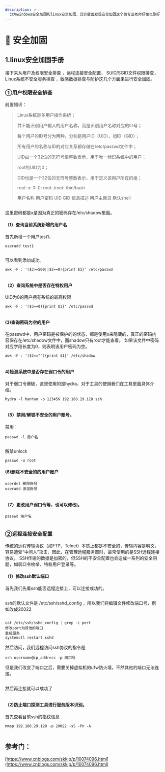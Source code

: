 ```yaml
---
description: >-
  分为windows安全加固和linux安全加固，其实后面发现安全加固这个微专业老师好像也刚好在学这个，我了个豆，原来学过的东西都会以不同的形式再回到你脑子里/(ㄒoㄒ)/~~,所以这里就结合网上的文章和老师ppt一起来写这一篇知识总结。
---
```


# 🌮 安全加固

## 1.linux安全加固手册

接下来从用户及权限安全排查 ，远程连接安全配置， SUID/SGID文件权限排查， Linux系统不安全服务排查 ，敏感数据排查与防护这几个方面来进行安全加固。

### ①用户权限安全排查

前置知识：

> Linux系统是多用户操作系统；&#x20;
>
> 并不能识别用户输入的用户名称，而是识别用户名称对应的ID号；&#x20;
>
> 每个用户的ID号分为两种，分别是用户ID（UID），组ID（GID）；&#x20;
>
> 所有用户的名称与ID的对应关系都存储在/etc/passwd文件中；
>
> &#x20;UID由一个32位的无符号型整数表示，用于唯一标识系统中的用户；&#x20;
>
> root的UID为0；&#x20;
>
> GID也是一个32位的无符号整数表示，用于定义该用户所在的组；
>
> &#x20;root:         x:               0:       0:          root:               /root:                  /bin/bash&#x20;
>
> 用户名称 用户密码    UID    GID      信息描述       用户主目录         默认shell

<figure><img src="../.gitbook/assets/image (33).png" alt=""><figcaption></figcaption></figure>

这里密码都是x是因为真正的密码存在/etc/shadow里面。



#### （1）查询当前系统新增的用户名

首先新增一个用户test1，

```
useradd test1
```

<figure><img src="../.gitbook/assets/image (34).png" alt=""><figcaption></figcaption></figure>

可以看到添加成功。



```
awk -F : '($3>=500||$3==0){print $1}' /etc/passwd
```

<figure><img src="../.gitbook/assets/image (35).png" alt=""><figcaption></figcaption></figure>

#### （2）查询系统中是否存在特权用户

UID为0的用户拥有系统的最高权限

```
awk -F : '($3==0){print $1}' /etc/passwd
```

<figure><img src="../.gitbook/assets/image (70).png" alt=""><figcaption></figcaption></figure>



#### (3)查询密码为空的用户

在passwd中，用户密码是被保护的的状态，都是使用x来隐藏的，真正的密码内容保存在/etc/shadow文件中，而shadow只有root才能查看。 如果该文件中密码对应字段长度为0，则表明该用户密码为空。

```
awk -F : '($2==""){print $1}' /etc/shadow
```

<figure><img src="../.gitbook/assets/image (71).png" alt=""><figcaption></figcaption></figure>



#### 4)检测系统中是否存在弱口令的用户

对于弱口令爆破，这里使用的是hydra，对于工具的使用我们在工具里面具体介绍。

```
hydra -l hanhan -p 123456 192.168.29.128 ssh
```

<figure><img src="../.gitbook/assets/image (74).png" alt=""><figcaption></figcaption></figure>



#### （5）禁用/解锁不安全的用户账号。

禁用：

```
passwd -l 用户名
```

<figure><img src="../.gitbook/assets/image (75).png" alt=""><figcaption></figcaption></figure>

解禁unlock

```
passwd -u root
```



#### (6)删除不安全的的用户账户

```
userdel 删除账号
useradd 添加账号
```

<figure><img src="../.gitbook/assets/image (76).png" alt=""><figcaption></figcaption></figure>

#### （7）更改用户弱口令等，也可以修改i。

```
passwd 用户名
```

<figure><img src="../.gitbook/assets/image (77).png" alt=""><figcaption></figcaption></figure>







### ②远程连接安全配置

传统的远程传输协议（如FTP、Telnet）本质上都是不安全的，传输内容是明文，容易遭受“中间人”攻击，因此，在管理远程服务器时，最常使用的是SSH远程连接协议。 SSH传输的数据是加密的，但SSH的不安全配置也会造成一系列的安全问题，如弱口令枚举、特权用户登录等。



#### （1）修改ssh默认端口

首先我们先看ssh能否远程连接上，可以连接成功的。

<figure><img src="../.gitbook/assets/image (79).png" alt=""><figcaption></figcaption></figure>

ssh的默认文件是 /etc/ssh/sshd\_config ，所以我们将编辑文件修改端口号，例如改成20022

<figure><img src="../.gitbook/assets/image (80).png" alt=""><figcaption></figcaption></figure>

```
cat /etc/ssh/sshd_config | grep -i port
修改port为其他的端口
重启服务
systemctl restart sshd
```

然后访问，我们远程访问ssh协议的指令是

```
ssh username@ip_address -p 端口号
```

但是我们改变了端口之后，需要关掉虚拟机的ufw防火墙，不然其他的端口无法连接。

<figure><img src="../.gitbook/assets/image (81).png" alt=""><figcaption></figcaption></figure>

然后再连接就可以成功了

<figure><img src="../.gitbook/assets/image (82).png" alt=""><figcaption></figcaption></figure>



#### （2)防止端口探测工具进行服务版本识别。

首先查看目前ssh的指纹信息

```
nmap 192.168.29.128 -p 20022 -sS -Pn -A
```

<figure><img src="../.gitbook/assets/image (83).png" alt=""><figcaption></figcaption></figure>







































## 参考门：

[https://www.cnblogs.com/skkip/p/10074096.html](https://www.cnblogs.com/skkip/p/10074096.html)















